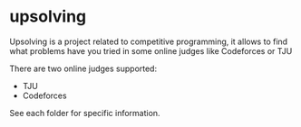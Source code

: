 # upsolving
Upsolving is a project related to competitive programming, it allows to find what problems have you tried in some online judges like Codeforces or TJU

There are two online judges supported:
- TJU
- Codeforces

See each folder for specific information.
